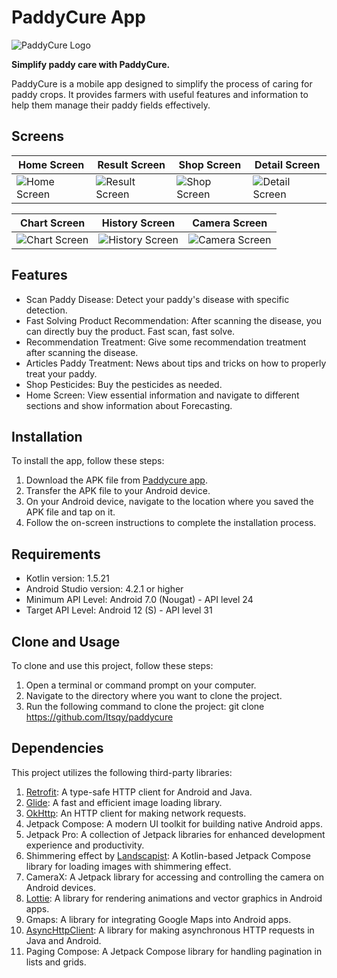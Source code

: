 # PaddyCure App

![PaddyCure Logo](https://drive.google.com/uc?id=1JqG6Ox5Kw45GkjV9sZzg0VFcp_GYGbTo)

**Simplify paddy care with PaddyCure.**

PaddyCure is a mobile app designed to simplify the process of caring for paddy crops. It provides farmers with useful features and information to help them manage their paddy fields effectively.

## Screens 

| Home Screen | Result Screen | Shop Screen | Detail Screen |
|---|---|---|---|
| ![Home Screen](https://drive.google.com/uc?id=1rN6UfZ2LwnORMVa33CsHYqiHnap2Tj3X) | ![Result Screen](https://drive.google.com/uc?id=1kpUl6WqAGc_dKOB6EMkMSps7H0b0wwjL) | ![Shop Screen](https://drive.google.com/uc?id=1BJsgUQ2cf9Jkpj8DaWY10dT6gM20Cgt9) | ![Detail Screen](https://drive.google.com/uc?id=1IaG1Cj0TBtQ0UsauVG2NeMINzvhR0Ut2) |

| Chart Screen | History Screen | Camera Screen |
|---|---|---|
| ![Chart Screen](https://drive.google.com/uc?id=1zFqrfP5K7GDu-9ikeOLOTsSHds2PYOQi) | ![History Screen](https://drive.google.com/uc?id=1S4uinIywXQ5FkXkSh-Wkh6Bj2AL95rzs) | ![Camera Screen](https://drive.google.com/uc?id=1fYKjBCfVQD_r5plfA4JbnlIq_oqVa8Wd) |

## Features

- Scan Paddy Disease: Detect your paddy's disease with specific detection.
- Fast Solving Product Recommendation: After scanning the disease, you can directly buy the product. Fast scan, fast solve.
- Recommendation Treatment: Give some recommendation treatment after scanning the disease.
- Articles Paddy Treatment: News about tips and tricks on how to properly treat your paddy.
- Shop Pesticides: Buy the pesticides as needed.
- Home Screen: View essential information and navigate to different sections and show information about Forecasting.

## Installation

To install the app, follow these steps:

1. Download the APK file from [Paddycure app](https://drive.google.com/file/d/1xyWQvLzanj12NN5CQSBQFAShittc_AT6/view?usp=drive_link).
2. Transfer the APK file to your Android device.
3. On your Android device, navigate to the location where you saved the APK file and tap on it.
4. Follow the on-screen instructions to complete the installation process.

## Requirements

- Kotlin version: 1.5.21
- Android Studio version: 4.2.1 or higher
- Minimum API Level: Android 7.0 (Nougat) - API level 24
- Target API Level: Android 12 (S) - API level 31

## Clone and Usage

To clone and use this project, follow these steps:

1. Open a terminal or command prompt on your computer.
2. Navigate to the directory where you want to clone the project.
3. Run the following command to clone the project:
   git clone https://github.com/Itsqy/paddycure

## Dependencies

This project utilizes the following third-party libraries:

1. [Retrofit](https://square.github.io/retrofit/): A type-safe HTTP client for Android and Java.
2. [Glide](https://github.com/bumptech/glide): A fast and efficient image loading library.
3. [OkHttp](https://square.github.io/okhttp/): An HTTP client for making network requests.
4. Jetpack Compose: A modern UI toolkit for building native Android apps.
5. Jetpack Pro: A collection of Jetpack libraries for enhanced development experience and productivity.
6. Shimmering effect by [Landscapist](https://github.com/skydoves/landscapist): A Kotlin-based Jetpack Compose library for loading images with shimmering effect.
7. CameraX: A Jetpack library for accessing and controlling the camera on Android devices.
8. [Lottie](https://github.com/airbnb/lottie-android): A library for rendering animations and vector graphics in Android apps.
9. Gmaps: A library for integrating Google Maps into Android apps.
10. [AsyncHttpClient](https://github.com/AsyncHttpClient/async-http-client): A library for making asynchronous HTTP requests in Java and Android.
11. Paging Compose: A Jetpack Compose library for handling pagination in lists and grids.

